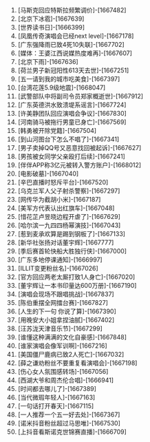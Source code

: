 
1. [马斯克回应特斯拉频繁调价]-[1667482]
1. [北京下冰雹]-[1667639]
1. [世界读书日]-[1666399]
1. [凤凰传奇演唱会已经next level]-[1667178]
1. [广东强降雨已致4死10失联]-[1667702]
1. [媒体：王婆江西说媒热度难再]-[1667607]
1. [北京下雨]-[1667636]
1. [荷兰男子新冠阳性613天去世]-[1667251]
1. [五一请到我的城市吃美食]-[1667397]
1. [台湾花莲5.9级地震]-[1668047]
1. [武警部队中将副司令员郑家概逝世]-[1667912]
1. [广东英德洪水致溃堤系谣言]-[1667724]
1. [许美静团队回应演唱会争议]-[1667830]
1. [河南骑马被拖行男童已身亡]-[1667569]
1. [韩勇被开除党籍]-[1667504]
1. [到山河图台下怎么不唱了]-[1667341]
1. [男子卖掉QQ号又恶意找回被起诉]-[1667627]
1. [男孩被女同学父亲殴打后续]-[1667241]
1. [伴伴APP称3亿元被转入警方账户]-[1668012]
1. [电影破墓]-[1667040]
1. [辛巴直播时怒斥平台]-[1667520]
1. [乌克兰军人父子射杀警察]-[1667297]
1. [网传华为截胡小米]-[1667187]
1. [美军方代表认出红旗车]-[1667048]
1. [惜花芷卢昱晓边程开虐了]-[1667629]
1. [哈尔滨一九四四杨幂演技]-[1667043]
1. [惹到麦承欢算是踢到钢板了]-[1667133]
1. [新华社张扬对话董宇辉]-[1667777]
1. [季后赛首轮快船大胜独行侠]-[1667000]
1. [广东多地停课通知]-[1666997]
1. [ILLIT变更粉丝名]-[1667026]
1. [官方回应两老太厮打致1人身亡]-[1667020]
1. [董宇辉让一本书印量达600万册]-[1667190]
1. [演唱会现场不跟唱挑战]-[1667837]
1. [陈伯重摆全网擂台赛]-[1667827]
1. [人生的下一句 你说了算]-[1667390]
1. [用晚安大小姐拿捏油腻]-[1667402]
1. [汪苏泷天津音乐节]-[1667299]
1. [谁懂这种满满的文化自豪感]-[1667848]
1. [谁家演唱会像军训啊]-[1667216]
1. [美国僵尸鹿病已致2人死亡]-[1667032]
1. [薛之谦劝粉丝不要重复看演唱会]-[1667198]
1. [伤心女人氛围感转场]-[1667056]
1. [西湖大爷和周杰伦合唱]-[1666941]
1. [时间都去哪儿了]-[1667389]
1. [当代微瑕年轻人]-[1667163]
1. [一句话打开春天]-[1667115]
1. [一人推荐一个五一好去处]-[1667367]
1. [诺米抖音粉丝超过马思唯]-[1667530]
1. [上抖音看斯诺克世锦赛直播]-[1666709]